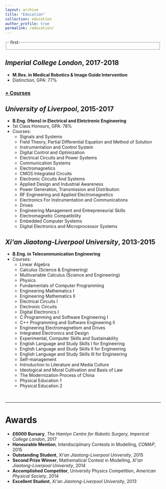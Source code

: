 ```yaml
---
layout: archive
title: "Education"
collection: education
author_profile: true
permalink: /education/ 
---
```





<fieldset>
  <legend style="cursor:hand" onclick="isHidden('div_first_part')">
    first
    <span style='float:right; display:none;' id='div_first_part1'>+ </span>
    <span style='float:right; display:block;' id='div_first_part2'>- </span>
  </legend>
  <div style='display:none;' id='div_first_part'>
    <ul>
      <li>1st</li>
      <li>2nd</li>
      <li>3rd</li>
      <li>4th</li>
      <li>5th</li>
    </ul>
  </div>
</fieldset>
<!--
<div class="save">
  <h1><a href="javascript:void(0)" class="dsphead" onclick="dsp(this)">
    <span class="dspchar">+</span> heading</a></h1>
  <div class="dspcont" style='display:none;'>
    section
  </div>
  <h1>
    <a href="javascript:void(0)" class="dsphead" onclick="dsp(this)">
    <span class="dspchar">+</span>heading
    </a>
  </h1>
  <div class="dspcont" style='display:none;'>
    <h2>
      <a href="javascript:void(0)" class="dsphead" onclick="dsp(this)">
        <span class="dsphead">-</span> heading
      </a>
    </h2>
    <div class="dspcont" style='display:none;'>
      section
    </div>
    <h2>
      <a href="javascript:void(0)" class="dsphead" onclick="dsp(this)">
        <span class="dspchar">+</span> heading
      </a>
    </h2>
    <div class="dspcont">
      section
    </div>
  </div>
</div>
-->

## <i>Imperial College London</i>, 2017-2018 ##
* <b>M.Res. in Medical Robotics & Image Guide Intervention</b>
* Distinction, GPA: 77%
<h3><a href="javascript:void(0)" class="dspchar" onclick="dsp(this)"><span class="dspchar">+</span> Courses</a></h3>
<div class="dspcont" style='display:none;'>
  <ul>
    <li>Medical Imaging</li>
    <li>Image Guided Intervention</li>
    <li>Medical Robotics</li>
    <li>Minimal Invasive Surgery</li>
    <li>Sensing, Perception and Neuroergonomics</li>
  </ul>
</div>

## <i>University of Liverpool</i>, 2015-2017 ##
* <b>B.Eng. (Hons) in Electrical and Eletctronic Engineering</b>
* 1st Class Honours, GPA: 78%
* Courses:
  * Signals and Systems
  * Field Theory, Partial Differential Equation and Method of Solution
  * Instrumentation and Control System
  * Digital Control and Optimization
  * Electrical Circuits and Power Systems
  * Communication Systems
  * Electromagnetics
  * CMOS Integrated Circuits
  * Electronic Circuits And Systems
  * Applied Design and Industrial Awareness
  * Power Generation, Transmission and Distribution
  * RF Engineering and Applied Electromagnetics
  * Electronics For Instrumentation and Communications
  * Drives
  * Engineering Management and Entrepreneurial Skills
  * Electromagnetic Compatibility
  * Embedded Computer Systems
  * Digital Electronics and Microprocessor Systems

## <i>Xi'an Jiaotong-Liverpool University</i>, 2013-2015
* <b>B.Eng. in Telecommunication Engineering</b>
* Courses:
  * Linear Algebra
  * Calculus (Science & Engineering)
  * Multivariable Calculus (Science and Engineering)
  * Physics
  * Fundamentals of Computer Programming
  * Engineering Mathematics I
  * Engineering Mathematics II
  * Electrical Circuits I
  * Electronic Circuits
  * Digital Electronics I
  * C Programming and Software Engineering I
  * C++ Programming and Software Engineering II
  * Engineering Electromagnetism and Drives
  * Integrated Electronics and Design
  * Experimental, Computer Skills and Sustainability
  * English Language and Study Skills I for Engineering
  * English Language and Study Skills II for Engineering
  * English Language and Study Skills III for Engineering
  * Self-management
  * Introduction to Literature and Media Culture
  * Ideological and Moral Cultivation and Basis of Law
  * The Modernization Process of China
  * Physical Education 1
  * Physical Education 2
<br>

---

# Awards
* <b>£6000 Bursary</b>, <i>The Hamlyn Centre for Robotic Surgery, Imperical College London</i>, 2017
* <b>Honourable Mention</b>, Interdisciplinary Contests in Modelling, <i>COMAP</i>, 2015
* <b>Outstanding Student</b>, <i>Xi'an Jiaotong-Liverpool University</i>, 2015
* <b>Second Prize Winner</b>, Mathematical Contest in Modelling, <i>Xi'an Jiaotong-Liverpool University</i>, 2014
* <b>Accomplished Competitor</b>, University Physics Competition, <i>American Physical Society</i>, 2014
* <b>Excellent Student</b>, <i>Xi'an Jiaotong-Liverpool University</i>, 2013
